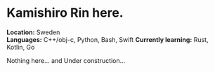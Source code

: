 # Kamishiro Rin here. 

**Location:** Sweden  
**Languages:** C++/obj-c, Python, Bash, Swift
**Currently learning:** Rust, Kotlin, Go



Nothing here...
and Under construction...
